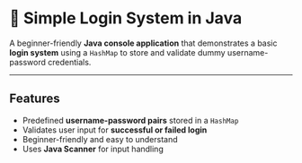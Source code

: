 # 🔐 Simple Login System in Java

A beginner-friendly **Java console application** that demonstrates a basic **login system** using a `HashMap` to store and validate dummy username-password credentials.

---

## **Features**
- Predefined **username-password pairs** stored in a `HashMap`
- Validates user input for **successful or failed login**
- Beginner-friendly and easy to understand
- Uses **Java Scanner** for input handling
